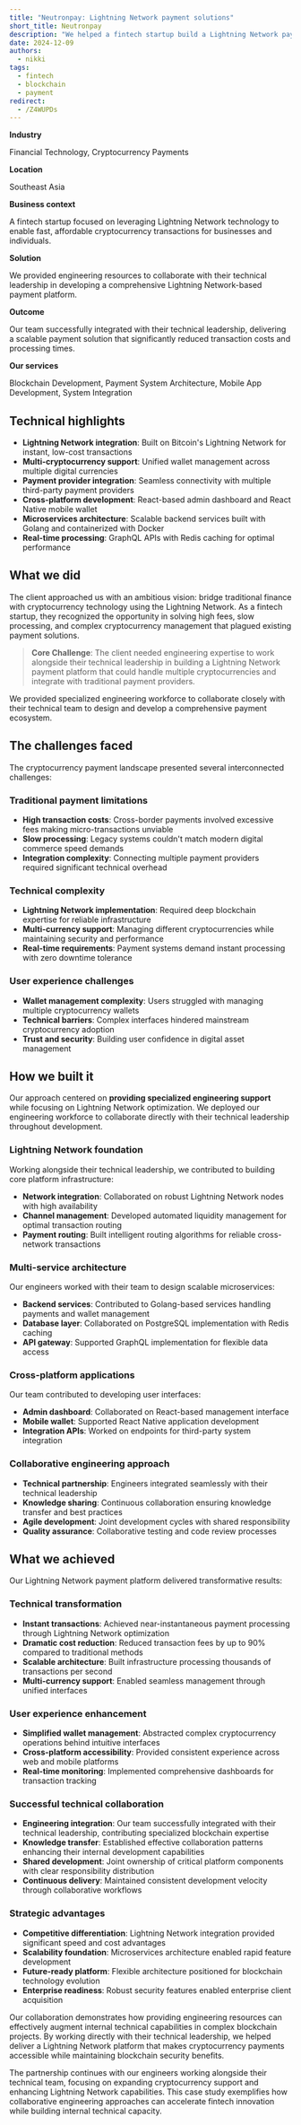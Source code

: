 ```yaml
---
title: "Neutronpay: Lightning Network payment solutions"
short_title: Neutronpay
description: "We helped a fintech startup build a Lightning Network payment platform that enables fast, low-cost cryptocurrency transactions for businesses and individuals."
date: 2024-12-09
authors:
  - nikki
tags:
  - fintech
  - blockchain
  - payment
redirect:
  - /Z4WUPDs
---
```


**Industry**

Financial Technology, Cryptocurrency Payments

**Location**

Southeast Asia

**Business context**

A fintech startup focused on leveraging Lightning Network technology to enable fast, affordable cryptocurrency transactions for businesses and individuals.

**Solution**

We provided engineering resources to collaborate with their technical leadership in developing a comprehensive Lightning Network-based payment platform.

**Outcome**

Our team successfully integrated with their technical leadership, delivering a scalable payment solution that significantly reduced transaction costs and processing times.

**Our services**

Blockchain Development, Payment System Architecture, Mobile App Development, System Integration

## Technical highlights

- **Lightning Network integration**: Built on Bitcoin's Lightning Network for instant, low-cost transactions
- **Multi-cryptocurrency support**: Unified wallet management across multiple digital currencies
- **Payment provider integration**: Seamless connectivity with multiple third-party payment providers
- **Cross-platform development**: React-based admin dashboard and React Native mobile wallet
- **Microservices architecture**: Scalable backend services built with Golang and containerized with Docker
- **Real-time processing**: GraphQL APIs with Redis caching for optimal performance

## What we did

The client approached us with an ambitious vision: bridge traditional finance with cryptocurrency technology using the Lightning Network. As a fintech startup, they recognized the opportunity in solving high fees, slow processing, and complex cryptocurrency management that plagued existing payment solutions.

> **Core Challenge**: The client needed engineering expertise to work alongside their technical leadership in building a Lightning Network payment platform that could handle multiple cryptocurrencies and integrate with traditional payment providers.

We provided specialized engineering workforce to collaborate closely with their technical team to design and develop a comprehensive payment ecosystem.

## The challenges faced

The cryptocurrency payment landscape presented several interconnected challenges:

### Traditional payment limitations

- **High transaction costs**: Cross-border payments involved excessive fees making micro-transactions unviable
- **Slow processing**: Legacy systems couldn't match modern digital commerce speed demands
- **Integration complexity**: Connecting multiple payment providers required significant technical overhead

### Technical complexity

- **Lightning Network implementation**: Required deep blockchain expertise for reliable infrastructure
- **Multi-currency support**: Managing different cryptocurrencies while maintaining security and performance
- **Real-time requirements**: Payment systems demand instant processing with zero downtime tolerance

### User experience challenges

- **Wallet management complexity**: Users struggled with managing multiple cryptocurrency wallets
- **Technical barriers**: Complex interfaces hindered mainstream cryptocurrency adoption
- **Trust and security**: Building user confidence in digital asset management

## How we built it

Our approach centered on **providing specialized engineering support** while focusing on Lightning Network optimization. We deployed our engineering workforce to collaborate directly with their technical leadership throughout development.

### Lightning Network foundation

Working alongside their technical leadership, we contributed to building core platform infrastructure:

- **Network integration**: Collaborated on robust Lightning Network nodes with high availability
- **Channel management**: Developed automated liquidity management for optimal transaction routing
- **Payment routing**: Built intelligent routing algorithms for reliable cross-network transactions

### Multi-service architecture

Our engineers worked with their team to design scalable microservices:

- **Backend services**: Contributed to Golang-based services handling payments and wallet management
- **Database layer**: Collaborated on PostgreSQL implementation with Redis caching
- **API gateway**: Supported GraphQL implementation for flexible data access

### Cross-platform applications

Our team contributed to developing user interfaces:

- **Admin dashboard**: Collaborated on React-based management interface
- **Mobile wallet**: Supported React Native application development
- **Integration APIs**: Worked on endpoints for third-party system integration

### Collaborative engineering approach

- **Technical partnership**: Engineers integrated seamlessly with their technical leadership
- **Knowledge sharing**: Continuous collaboration ensuring knowledge transfer and best practices
- **Agile development**: Joint development cycles with shared responsibility
- **Quality assurance**: Collaborative testing and code review processes

## What we achieved

Our Lightning Network payment platform delivered transformative results:

### Technical transformation

- **Instant transactions**: Achieved near-instantaneous payment processing through Lightning Network optimization
- **Dramatic cost reduction**: Reduced transaction fees by up to 90% compared to traditional methods
- **Scalable architecture**: Built infrastructure processing thousands of transactions per second
- **Multi-currency support**: Enabled seamless management through unified interfaces

### User experience enhancement

- **Simplified wallet management**: Abstracted complex cryptocurrency operations behind intuitive interfaces
- **Cross-platform accessibility**: Provided consistent experience across web and mobile platforms
- **Real-time monitoring**: Implemented comprehensive dashboards for transaction tracking

### Successful technical collaboration

- **Engineering integration**: Our team successfully integrated with their technical leadership, contributing specialized blockchain expertise
- **Knowledge transfer**: Established effective collaboration patterns enhancing their internal development capabilities
- **Shared development**: Joint ownership of critical platform components with clear responsibility distribution
- **Continuous delivery**: Maintained consistent development velocity through collaborative workflows

### Strategic advantages

- **Competitive differentiation**: Lightning Network integration provided significant speed and cost advantages
- **Scalability foundation**: Microservices architecture enabled rapid feature development
- **Future-ready platform**: Flexible architecture positioned for blockchain technology evolution
- **Enterprise readiness**: Robust security features enabled enterprise client acquisition

Our collaboration demonstrates how providing engineering resources can effectively augment internal technical capabilities in complex blockchain projects. By working directly with their technical leadership, we helped deliver a Lightning Network platform that makes cryptocurrency payments accessible while maintaining blockchain security benefits.

The partnership continues with our engineers working alongside their technical team, focusing on expanding cryptocurrency support and enhancing Lightning Network capabilities. This case study exemplifies how collaborative engineering approaches can accelerate fintech innovation while building internal technical capacity.
